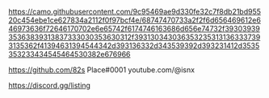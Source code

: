 https://camo.githubusercontent.com/9c95469ae9d330fe32c7f8db21bd95520c454ebe1ce627834a2112f0f97bcf4e/68747470733a2f2f6d656469612e646973636f72646170702e6e65742f6174746163686d656e74732f3930393935363839313837333030353630312f3931303430363532353131363337393135362f41394631394544342d393136332d343539392d393231412d3535353233434545464530382e676966

https://github.com/82s
Place#0001
youtube.com/@isnx


https://discord.gg/listing
